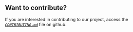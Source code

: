 ## Want to contribute?

If you are interested in contributing to our project, access the <em><a href="https://github.com/Me-Adota/docs/blob/main/CONTRIBUTING.md" target="_blank">`CONTRIBUTING.md`</a></em> file on github.